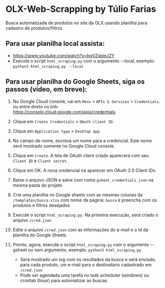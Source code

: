 # OLX-Web-Scrapping by Túlio Farias

Busca automatizada de produtos no site da OLX usando planilha para cadastro de produtos/filtros

## Para usar planilha local assista:
- https://www.youtube.com/watch?v=bqVZsbjeJ2Y
- Execute o script `html_scraping.py` com o argumento --local, exemplo: `python3 html_scraping.py --local`

## Para usar planilha do Google Sheets, siga os passos (vídeo, em breve):
1. No Google Cloud console, vai em `Menu` > `APIs & Services` > `Credentials`.
ou entre direto no link: https://console.cloud.google.com/apis/credentials

2. Clique em `Create Credentials` > `OAuth client ID`.

3. Clique em `Application type` > `Desktop app`.

4. No campo de nome, escreva um nome para a credencial. Este nome será mostrado somente no Google Cloud console.

5. Clique em `Create`. A tela de OAuth client criado aparecerá com seu `Client ID` e `Client secret`.

6. Clique em OK. A nova credencial irá aparecer em OAuth 2.0 Client IDs.

7. Baixe o arquivo JSON e salve com nome `gsheet_credentials.json` na mesma pasta do projeto

8. Crie uma planilha no Google sheets com as mesmas colunas da `/templates/busca.xlsx` com nome da página: `busca` e preencha com os produtos e filtros desejados

9. Execute o script `html_scraping.py`. Na primeira execução, será criado o arquivo `/cred.json`

10. Edite o arquivo `/cred.json` com as informações do e-mail e o id da planilha do Google Sheets.

11. Pronto, agora, execute o script `html_scraping.py` com o argumento --gsheet ou sem argumento, exemplo: `python3 html_scraping.py`
    - Será mostrado um log com os resultados da busca e será enviado, para cada produto, um e-mail para o destinatário cadastrado em `/cred.json`
    - Pode ser agendada uma tarefa no task scheduler (windows) ou crontab (linux) para automatizar as buscas